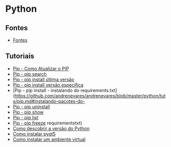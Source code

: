 # Python

## Fontes
- [Fontes](https://github.com/andrenevares/andrenevares/blob/master/python/fontes_confiaveis.md)


## Tutoriais
- [Pip - Como Atualizar o PIP](https://github.com/andrenevares/andrenevares/blob/master/python/tuts/atualizar_pip.md)
- [Pip - pip search](https://github.com/andrenevares/andrenevares/blob/master/python/tuts/pip.md#pesquisando-um-nome-de-um-pacote)
- [Pip - pip install última versão](https://github.com/andrenevares/andrenevares/blob/master/python/tuts/pip.md#instalando-a-%C3%BAltima-vers%C3%A3o-de-um-pacote)
- [Pip - pip install versão específica](https://github.com/andrenevares/andrenevares/blob/master/python/tuts/pip.md#instalando-uma-vers%C3%A3o-espec%C3%ADfica-de-um-pacote)
- [Pip - pip install - instalando do requirements.txt](https://github.com/andrenevares/andrenevares/blob/master/python/tuts/pip.md#instalando-pacotes-do-
- [Pip - pip uninstall](https://github.com/andrenevares/andrenevares/blob/master/python/tuts/pip.md#instalando-uma-vers%C3%A3o-espec%C3%ADfica-de-um-pacote)
- [Pip - pip show](https://github.com/andrenevares/andrenevares/blob/master/python/tuts/pip.md#pip-show)
- [Pip - pip list](https://github.com/andrenevares/andrenevares/blob/master/python/tuts/pip.md#pip-list)
- [Pip - pip freeze](https://github.com/andrenevares/andrenevares/blob/master/python/tuts/pip.md#pip-freeze)
requirementstxt)
- [Como descobrir a versão do Python](https://github.com/andrenevares/andrenevares/blob/master/python/tuts/como-saber-a-vers%C3%A3o-do-python-via-prompt.md)
- [Como instalar pyqt5](https://github.com/andrenevares/andrenevares/blob/master/python/tuts/installpyqt5.md)
- [Como instalar um ambiente virtual](https://github.com/andrenevares/andrenevares/blob/master/python/tuts/criando_um_vitual_env.md)
